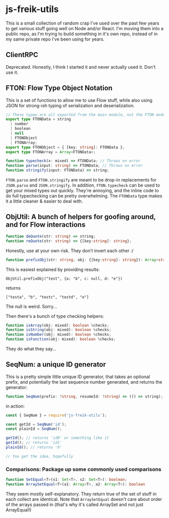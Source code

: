 # js-freik-utils

This is a small collection of random crap I've used over the past few years to
get various stuff going well on Node and/or React. I'm moving them into a
public repo, as I'm trying to build something in it's own repo, instead of in
my same private repo I've been using for years.

## ClientRPC
Deprecated. Honestly, I think I started it and never actually used it. Don't use it.

## FTON: Flow Type Object Notation

This is a set of functions to allow me to use Flow stuff, while also using JSON
for strong-ish typing of serialization and deserialization.

```typescript
// These typew are all exported from the main module, not the FTON module
export type FTONData = string
  | number
  | boolean
  | null
  | FTONObject
  | FTONArray;
export type FTONObject = { [key: string]: FTONData };
export type FTONArray = Array<FTONData>;

function typecheck(x: mixed) => FTONData; // Throws on error
function parse(input: string) => FTONData; // Throws on error
function stringify(input: FTONData) => string;
```

`FTON.parse` and `FTON.stringify` are meant to be drop-in replacements for
`JSON.parse` and `JSON.stringify`. In addition, `FTON.typecheck` can be used to
get your mixed types out quickly. They're annoying, and the inline code to do
full typechecking can be pretty overwhelming. The `FTONData` type makes it a
little cleaner & easier to deal with.

## ObjUtil: A bunch of helpers for goofing around, and for Flow interactions

```typescript
function deQuote(str: string) => string;
function reQuote(str: string) => {[key:string]: string};
```
Honestly, use at your own risk. They don't invert each other :/

```typescript
function prefixObj(str: string, obj: {[key:string]: string}): Array<string>;
```
This is easiest explained by providing results:

`ObjUtil.prefixObj("test", {a: "b", c: null, d: "e"})`

returns

`["testa", "b", "testc", "testd", "e"]`

The null is weird. Sorry...

Then there's a bunch of type checking helpers:

```typescript
function isArray(obj: mixed): boolean %checks;
function isString(obj: mixed): boolean %checks;
function isNumber(obj: mixed): boolean %checks;
function isFunction(obj: mixed): boolean %checks;
```
They do what they say...

## SeqNum: a unique ID generator

This is a pretty simple little unique ID generator, that takes an optional
prefix, and potentially the last sequence number generated, and returns the
generator:

```typescript
function SeqNum(prefix: ?string, resumeId: ?string) => (() => string);
```
in action:
```typescript
const { SeqNum } = require('js-freik-utils');

const getId = SeqNum('id');
const plainId = SeqNum();

getId(); // returns 'id0' or something like it
getId(); // returns 'id1'
plainId(); // returns '0'

// You get the idea, hopefully
```

### Comparisons: Package up some commonly used comparisons

```typescript
function SetEqual<T>(s1: Set<T>, s2: Set<T>): boolean;
function ArraySetEqual<T>(a1: Array<T>, a2: Array<T>): boolean
```

They seem mostly self-explanatory. They return true of the set of stuff in each
collect are identical. Note that `ArraySetEqual` doesn't care about order of the
arrays passed in (that's why it's called ArraySet and not just ArrayEqual!)
